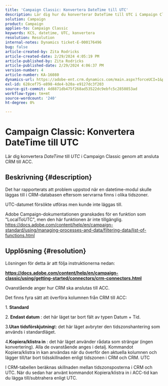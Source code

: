 ```yaml
---
title: 'Campaign Classic: Konvertera DateTime till UTC'
description: Lär dig hur du konverterar DateTime till UTC i Campaign Classic
solution: Campaign
product: Campaign
applies-to: Campaign Classic
keywords: KCS, datetime, UTC, konvertera
resolution: Resolution
internal-notes: Dynamics ticket-E-000176496
bug: false
article-created-by: Zita Rodricks
article-created-date: 2/29/2024 4:05:19 PM
article-published-by: Zita Rodricks
article-published-date: 2/29/2024 4:06:37 PM
version-number: 4
article-number: KA-16080
dynamics-url: https://adobe-ent.crm.dynamics.com/main.aspx?forceUCI=1&pagetype=entityrecord&etn=knowledgearticle&id=dcffda52-1cd7-ee11-9078-000d3a3110f0
exl-id: 628cef75-e898-4de4-b20a-e9127dc3f203
source-git-commit: 4d8871db475f268ad53522dc9ebfc5c2850853ad
workflow-type: tm+mt
source-wordcount: '240'
ht-degree: 0%

---
```


# Campaign Classic: Konvertera DateTime till UTC


Lär dig konvertera *DateTime* till *UTC* i Campaign Classic genom att ansluta CRM till ACC.

## Beskrivning {#description}


Det har rapporterats att problem uppstod när en datetime-modul skulle läggas till i CRM-databasen eftersom servrarna finns i olika tidszoner.

UTC-datumet försökte utföras men kunde inte läggas till.

Adobe Campaign-dokumentationen granskades för en funktion som &quot;LocalToUTC&quot;, men den här funktionen är inte tillgänglig.
https://docs.adobe.com/content/help/en/campaign-standard/using/managing-processes-and-data/filtering-data/list-of-functions.html


## Upplösning {#resolution}


Lösningen för detta är att följa instruktionerna nedan:

<u><b>https://docs.adobe.com/content/help/en/campaign-classic/using/getting-started/connectors/crm-connectors.html </b></u>

Ovanstående anger hur CRM ska anslutas till ACC.

Det finns fyra sätt att överföra kolumnen från CRM till ACC:

1.<b> Standard </b>

2.<b> Endast datum</b> : det här läget tar bort fält av typen Datum + Tid.

3.<b>Utan tidsförskjutning</b>t: det här läget avbryter den tidszonshantering som används i standardläget.

4.<b>Kopiera/klistra in</b> : det här läget använder rådata som strängar (ingen konvertering). Alla de ovanstående anges i detalj. Kommandot Kopiera/klistra in kan användas när du överför den aktuella kolumnen och lägger till/tar bort tidsskillnaden enligt tidszonen i CRM och CRM. UTC

I CRM-tabellen beräknas skillnaden mellan tidszonsposterna i CRM och UTC. När du sedan har använt kommandot Kopiera/klistra in i ACC-tid kan du lägga till/subtrahera enligt UTC.
